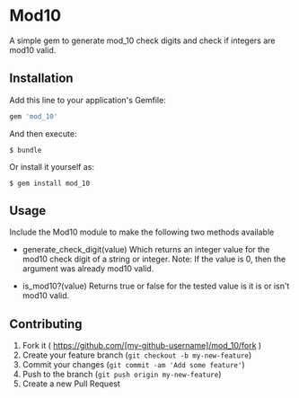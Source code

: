 # Mod10

A simple gem to generate mod_10 check digits and check if integers are mod10
valid.

## Installation

Add this line to your application's Gemfile:

```ruby
gem 'mod_10'
```

And then execute:

    $ bundle

Or install it yourself as:

    $ gem install mod_10

## Usage

Include the Mod10 module to make the following two methods available
  - generate_check_digit(value)
    Which returns an integer value for the mod10 check digit of a string or integer.
    Note: If the value is 0, then the argument was already mod10 valid.

  - is_mod10?(value)
    Returns true or false for the tested value is it is or isn't mod10 valid.

## Contributing

1. Fork it ( https://github.com/[my-github-username]/mod_10/fork )
2. Create your feature branch (`git checkout -b my-new-feature`)
3. Commit your changes (`git commit -am 'Add some feature'`)
4. Push to the branch (`git push origin my-new-feature`)
5. Create a new Pull Request
